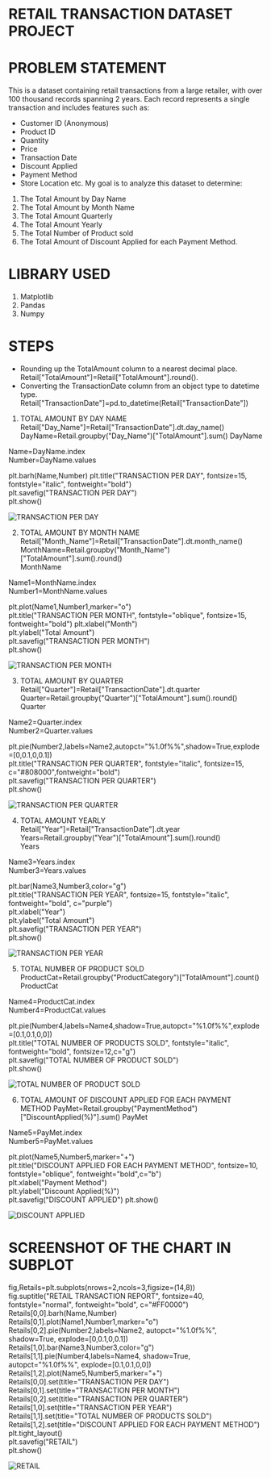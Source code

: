 
# RETAIL TRANSACTION DATASET PROJECT

# PROBLEM STATEMENT 
This is a dataset containing retail transactions from a large retailer, with over 100 thousand records spanning 2 years. Each record represents a single transaction and includes features such as:
- Customer ID (Anonymous)
- Product ID
- Quantity
- Price
- Transaction Date
- Discount Applied
- Payment Method
- Store Location etc.
My goal is to analyze this dataset to determine:

1. The Total Amount by Day Name
2. The Total Amount by Month Name
3. The Total Amount Quarterly
4. The Total Amount Yearly
5. The Total Number of Product sold
6. The Total Amount of Discount Applied for each Payment Method.

# LIBRARY USED
1. Matplotlib
2. Pandas
3. Numpy

# STEPS
- Rounding up the TotalAmount column to a nearest decimal place. Retail["TotalAmount"]=Retail["TotalAmount"].round().
- Converting the TransactionDate column from an object type to datetime type. Retail["TransactionDate"]=pd.to_datetime(Retail["TransactionDate"])

1. TOTAL AMOUNT BY DAY NAME
Retail["Day_Name"]=Retail["TransactionDate"].dt.day_name()
DayName=Retail.groupby("Day_Name")["TotalAmount"].sum()
DayName

Name=DayName.index  
Number=DayName.values

plt.barh(Name,Number)
plt.title("TRANSACTION PER DAY", fontsize=15, fontstyle="italic", fontweight="bold")  
plt.savefig("TRANSACTION PER DAY")  
plt.show()

![TRANSACTION PER DAY](https://github.com/user-attachments/assets/f7f97d47-6bc8-42de-b483-952e41858e8e)

2. TOTAL AMOUNT BY MONTH NAME
Retail["Month_Name"]=Retail["TransactionDate"].dt.month_name()
MonthName=Retail.groupby("Month_Name")["TotalAmount"].sum().round()  
MonthName

Name1=MonthName.index  
Number1=MonthName.values

plt.plot(Name1,Number1,marker="o")  
plt.title("TRANSACTION PER MONTH", fontstyle="oblique", fontsize=15, fontweight="bold")
plt.xlabel("Month")  
plt.ylabel("Total Amount")  
plt.savefig("TRANSACTION PER MONTH")  
plt.show()

![TRANSACTION PER MONTH](https://github.com/user-attachments/assets/9a76af9c-bde8-4f76-8d9c-4a01a02852ee)

3. TOTAL AMOUNT BY QUARTER 
Retail["Quarter"]=Retail["TransactionDate"].dt.quarter
Quarter=Retail.groupby("Quarter")["TotalAmount"].sum().round()
Quarter

Name2=Quarter.index  
Number2=Quarter.values

plt.pie(Number2,labels=Name2,autopct="%1.0f%%",shadow=True,explode=[0,0.1,0,0.1])  
plt.title("TRANSACTION PER QUARTER", fontstyle="italic", fontsize=15, c="#808000",fontweight="bold")  
plt.savefig("TRANSACTION PER QUARTER")  
plt.show()

![TRANSACTION PER QUARTER](https://github.com/user-attachments/assets/49488021-fb16-4d72-88b8-1f1209af5585)

4. TOTAL AMOUNT YEARLY 
Retail["Year"]=Retail["TransactionDate"].dt.year  
Years=Retail.groupby("Year")["TotalAmount"].sum().round()  
Years

Name3=Years.index  
Number3=Years.values

plt.bar(Name3,Number3,color="g")  
plt.title("TRANSACTION PER YEAR", fontsize=15, fontstyle="italic", fontweight="bold", c="purple")  
plt.xlabel("Year")  
plt.ylabel("Total Amount")  
plt.savefig("TRANSACTION PER YEAR")  
plt.show()

![TRANSACTION PER YEAR](https://github.com/user-attachments/assets/278ecac8-6cd9-46a7-bb4c-e40e5027cd3c)

5. TOTAL NUMBER OF PRODUCT SOLD 
ProductCat=Retail.groupby("ProductCategory")["TotalAmount"].count()
ProductCat

Name4=ProductCat.index  
Number4=ProductCat.values

plt.pie(Number4,labels=Name4,shadow=True,autopct="%1.0f%%",explode=[0.1,0.1,0,0])  
plt.title("TOTAL NUMBER OF PRODUCTS SOLD", fontstyle="italic", fontweight="bold", fontsize=12,c="g")  
plt.savefig("TOTAL NUMBER OF PRODUCT SOLD")  
plt.show()

![TOTAL NUMBER OF PRODUCT SOLD](https://github.com/user-attachments/assets/edb215d2-4364-4a9d-ba5a-84f236fb3360)

6. TOTAL AMOUNT OF DISCOUNT APPLIED FOR EACH PAYMENT METHOD
PayMet=Retail.groupby("PaymentMethod")["DiscountApplied(%)"].sum()
PayMet

Name5=PayMet.index  
Number5=PayMet.values

plt.plot(Name5,Number5,marker="+")  
plt.title("DISCOUNT APPLIED FOR EACH PAYMENT METHOD", fontsize=10, fontstyle="oblique", fontweight="bold",c="b")  
plt.xlabel("Payment Method")  
plt.ylabel("Discount Applied(%)")  
plt.savefig("DISCOUNT APPLIED")
plt.show()

![DISCOUNT APPLIED](https://github.com/user-attachments/assets/c6921d32-a99c-4da3-a41a-786ac29cc256)

# SCREENSHOT OF THE CHART IN SUBPLOT
fig,Retails=plt.subplots(nrows=2,ncols=3,figsize=(14,8))  
fig.suptitle("RETAIL TRANSACTION REPORT", fontsize=40, fontstyle="normal", fontweight="bold", c="#FF0000")  
Retails[0,0].barh(Name,Number)  
Retails[0,1].plot(Name1,Number1,marker="o")  
Retails[0,2].pie(Number2,labels=Name2, autopct="%1.0f%%", shadow=True, explode=[0,0.1,0,0.1])  
Retails[1,0].bar(Name3,Number3,color="g")  
Retails[1,1].pie(Number4,labels=Name4, shadow=True, autopct="%1.0f%%", explode=[0.1,0.1,0,0])  
Retails[1,2].plot(Name5,Number5,marker="+")  
Retails[0,0].set(title="TRANSACTION PER DAY")  
Retails[0,1].set(title="TRANSACTION PER MONTH")  
Retails[0,2].set(title="TRANSACTION PER QUARTER")  
Retails[1,0].set(title="TRANSACTION PER YEAR")  
Retails[1,1].set(title="TOTAL NUMBER OF PRODUCTS SOLD")
Retails[1,2].set(title="DISCOUNT APPLIED FOR EACH PAYMENT METHOD")  
plt.tight_layout()  
plt.savefig("RETAIL")  
plt.show()

![RETAIL](https://github.com/user-attachments/assets/5af488cc-4842-4910-89b8-16d7c525f750)

